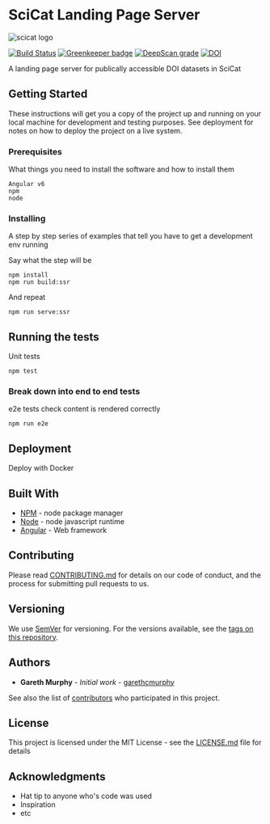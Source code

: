 # SciCat Landing Page Server

![scicat logo](https://github.com/garethcmurphy/landing_page_server/blob/master/src/assets/esslogo.png)

[![Build Status](https://travis-ci.org/SciCatProject/LandingPageServer.svg?branch=develop)](https://travis-ci.org/SciCatProject/LandingPageServer) [![Greenkeeper badge](https://badges.greenkeeper.io/SciCatProject/LandingPageServer.svg)](https://greenkeeper.io/)
[![DeepScan grade](https://deepscan.io/api/projects/3011/branches/23762/badge/grade.svg)](https://deepscan.io/dashboard#view=project&pid=3011&bid=23762)
[![DOI](https://zenodo.org/badge/141108894.svg)](https://zenodo.org/badge/latestdoi/141108894)



A landing page server for publically accessible DOI datasets in SciCat

## Getting Started

These instructions will get you a copy of the project up and running on your local machine for development and testing purposes. See deployment for notes on how to deploy the project on a live system.

### Prerequisites

What things you need to install the software and how to install them

```
Angular v6
npm
node
```

### Installing

A step by step series of examples that tell you have to get a development env running

Say what the step will be


```
npm install
npm run build:ssr
```

And repeat

```
npm run serve:ssr
```


## Running the tests

Unit tests 

```
npm test
```


### Break down into end to end tests

e2e tests check content is rendered correctly
```
npm run e2e
```



## Deployment

Deploy with Docker

## Built With

* [NPM](http://npmjs.com) - node package manager
* [Node](https://nodejs.org/) - node javascript runtime
* [Angular](https://angular.io) - Web framework

## Contributing

Please read [CONTRIBUTING.md](https://gist.github.com/PurpleBooth/b24679402957c63ec426) for details on our code of conduct, and the process for submitting pull requests to us.

## Versioning

We use [SemVer](http://semver.org/) for versioning. For the versions available, see the [tags on this repository](https://github.com/garethcmurphy/landing_page_server/tags). 

## Authors

* **Gareth Murphy** - *Initial work* - [garethcmurphy](https://github.com/garethcmurphy)

See also the list of [contributors](https://github.com/garethcmurphy/landing_page_server/contributors) who participated in this project.

## License

This project is licensed under the MIT License - see the [LICENSE.md](LICENSE.md) file for details

## Acknowledgments

* Hat tip to anyone who's code was used
* Inspiration
* etc

